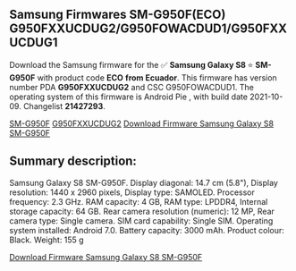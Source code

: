 <h2>Samsung Firmwares SM-G950F(ECO) G950FXXUCDUG2/G950FOWACDUD1/G950FXXUCDUG1</h2>
Download the Samsung firmware for the ✅ <strong>Samsung Galaxy S8 </strong> ⭐ <strong>SM-G950F</strong> with product code <strong>ECO</strong> <strong> from Ecuador</strong>. This firmware has version number PDA <strong>G950FXXUCDUG2</strong> and CSC G950FOWACDUD1. The operating system of this firmware is Android Pie , with build date 2021-10-09. Changelist <strong>21427293</strong>.


[SM-G950F](https://samfirm.shop/samsung/model/SM-G950F)
[G950FXXUCDUG2](https://samfirm.shop/samsung/pda/G950FXXUCDUG2)
[Download Firmware Samsung Galaxy S8 SM-G950F](https://samfirm.shop/samsung/firmware/463828)
<h2>Summary description:</h2>
<p>Samsung Galaxy S8 SM-G950F. Display diagonal: 14.7 cm (5.8"), Display resolution: 1440 x 2960 pixels, Display type: SAMOLED. Processor frequency: 2.3 GHz. RAM capacity: 4 GB, RAM type: LPDDR4, Internal storage capacity: 64 GB. Rear camera resolution (numeric): 12 MP, Rear camera type: Single camera. SIM card capability: Single SIM. Operating system installed: Android 7.0. Battery capacity: 3000 mAh. Product colour: Black. Weight: 155 g</p>


[Download Firmware Samsung Galaxy S8 SM-G950F](https://samfirm.shop/samsung/firmware/463828)
